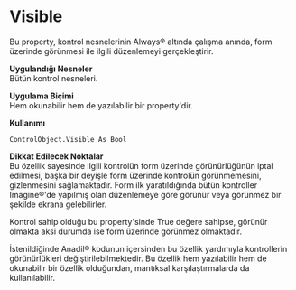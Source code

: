 # Visible

Bu property, kontrol nesnelerinin Always® altında çalışma anında, form üzerinde görünmesi ile ilgili düzenlemeyi gerçekleştirir.

**Uygulandığı Nesneler** \
Bütün kontrol nesneleri.

**Uygulama Biçimi** \
Hem okunabilir hem de yazılabilir bir property'dir.

**Kullanımı**&#x20;

`ControlObject.Visible As Bool`

**Dikkat Edilecek Noktalar** \
Bu özellik sayesinde ilgili kontrolün form üzerinde görünürlüğünün iptal edilmesi, başka bir deyişle form üzerinde kontrolün görünmemesini, gizlenmesini sağlamaktadır. Form ilk yaratıldığında bütün kontroller Imagine®'de yapılmış olan düzenlemeye göre görünür veya görünmez bir şekilde ekrana gelebilirler.

Kontrol sahip olduğu bu property'sinde True değere sahipse, görünür olmakta aksi durumda ise form üzerinde görünmez olmaktadır.

İstenildiğinde Anadil® kodunun içersinden bu özellik yardımıyla kontrollerin görünürlükleri değiştirilebilmektedir. Bu özellik hem yazılabilir hem de okunabilir bir özellik olduğundan, mantıksal karşılaştırmalarda da kullanılabilir.
